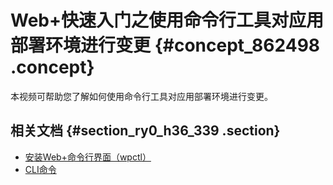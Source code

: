# Web+快速入门之使用命令行工具对应用部署环境进行变更 {#concept_862498 .concept}

本视频可帮助您了解如何使用命令行工具对应用部署环境进行变更。

  

## 相关文档 {#section_ry0_h36_339 .section}

-    [安装Web+命令行界面（wpctl）](../DNICMS19100639/ZH-CN_TP_161244_V1.dita) 
-    [CLI命令](../DNICMS19100639/ZH-CN_TP_161078_V2.dita) 

